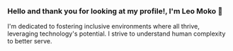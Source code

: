 ### Hello and thank you for looking at my profile!, I'm Leo Moko 👋

I'm dedicated to fostering inclusive environments where all thrive, leveraging technology's potential. I strive to understand human complexity to better serve.
<!--
Founder of Firsteleven Inc., which is currently developing an unique app called Heavy.

As a leader, my goal is to create an environment in which people can appreciate their individuality while working together to achieve goals that go beyond monetary compensation.
As a solutions architect, I concentrate on basics while embracing new technologies and approaches. I feel that concentrating on little details allows a team to consider enhancements rather than minor tweaks, and I am comfortable talking with both technical and non-technical stakeholders.   

In addition to my responsibilities at Firsteleven Inc., I am excited to contribute to the open-source communities. In my spare time, you can find me contributing to the websites https://www.vision.firsteleven.co.za and https://www.idea.firsteleven.co.za.

In my spare time, I love a range of artistic pursuits. I find solace in books, exploring new worlds through literature. While painting on canvases, I let my creative soul run free, bringing my thoughts and emotions to life. In addition, I use a camera to capture fleeting moments of beauty in order to freeze time and preserve memories.

In addition, I am a social entrepreneur. I am optimistic that technology will help us solve some of the world's most pressing problems. With my abilities and knowledge, I am committed to creating products that have a significant and positive impact on society.

Let's connect and look for ways to work together on important subjects. I'm excited to work with you to make a difference!

[![Website](https://img.shields.io/website?label=leomoko.com&style=for-the-badge&url=https%3A%2F%2Fcodestackr.com)](https://leomoko.com)


- 🔭 I just launched my first course: [Become A VS Code SuperHero!][course]!
- 🌱 I’m currently learning everything 🤣
- 👯 I’m looking to collaborate with other content creators
- 🥅 2020 Goals: Contribute more to Open Source projects
- ⚡ Fun fact: I love to draw and play guitar / drums
--->

<!-- ### Connect with me:

[![website](./img/social-media/globe-light.svg)](https://leomoko.com/#gh-light-mode-only)
[![website](./img/social-media/globe-dark.svg)](https://leomoko.com/#gh-dark-mode-only)
&nbsp;&nbsp;
[![website](./img/social-media/youtube-light.svg)](https://www.youtube.com/@iamleomoko#gh-light-mode-only)
[![website](./img/social-media/youtube-dark.svg)](https://www.youtube.com/@iamleomoko#gh-dark-mode-only)
&nbsp;&nbsp;
[![website](./img/social-media/twitter-light.svg)](https://twitter.com/iamleomoko#gh-light-mode-only)
[![website](./img/social-media/twitter-dark.svg)](https://twitter.com/iamleomoko#gh-dark-mode-only)
&nbsp;&nbsp;
[![website](./img/social-media/linkedin-light.svg)](https://www.linkedin.com/in/iamleomoko/#gh-light-mode-only)
[![website](./img/social-media/linkedin-dark.svg)](https://www.linkedin.com/in/iamleomoko/#gh-dark-mode-only)
&nbsp;&nbsp;
[![website](./img/social-media/instagram-light.svg)](https://www.instagram.com/iamleomoko#gh-light-mode-only)
[![website](./img/social-media/instagram-dark.svg)](https://www.instagram.com/iamleomoko#gh-dark-mode-only)
&nbsp;&nbsp;
[![website](./img/social-media/facebook-light.svg)](https://www.facebook.com/iamleomoko#gh-light-mode-only)
[![website](./img/social-media/facebook-dark.svg)](https://www.facebook.com/iamleomoko#gh-dark-mode-only)

[<img align="left" alt="leomoko.com" width="22px" src="https://raw.githubusercontent.com/iconic/open-iconic/master/svg/globe.svg" />][website]
[<img align="left" alt="leomoko | YouTube" width="22px" src="https://cdn.jsdelivr.net/npm/simple-icons@v3/icons/youtube.svg" />][youtube]
[<img align="left" alt="leomoko | Twitter" width="22px" src="https://cdn.jsdelivr.net/npm/simple-icons@v3/icons/twitter.svg" />][twitter]
[<img align="left" alt="leomoko | LinkedIn" width="22px" src="https://cdn.jsdelivr.net/npm/simple-icons@v3/icons/linkedin.svg" />][linkedin]
[<img align="left" alt="leomoko | Instagram" width="22px" src="https://cdn.jsdelivr.net/npm/simple-icons@v3/icons/instagram.svg" />][instagram]
[<img align="left" alt="leomoko | Facebook" width="22px" src="https://cdn.jsdelivr.net/npm/simple-icons@v3/icons/facebook.svg" />][facebook]
[<img align="left" alt="leomoko | Tiktok" width="22px" src="https://cdn.jsdelivr.net/npm/simple-icons@v3/icons/tiktok.svg" />][tiktok]
[<img align="left" alt="leomoko | Unsplash" width="22px" src="https://cdn.jsdelivr.net/npm/simple-icons@v3/icons/unsplash.svg" />][unsplash] -->

<br />

<br />
<br />

[website]: https://leomoko.com/
[twitter]: https://twitter.com/iamleomoko
[youtube]: https://www.youtube.com/@iamleomoko
[instagram]: https://www.instagram.com/iamleomoko/
[linkedin]: https://www.linkedin.com/in/iamleomoko/
[facebook]: https://www.facebook.com/iamleomoko
[unsplash]: https://unsplash.com/@leomoko
[tiktok]: https://www.tiktok.com/@iamleomoko?lang=en

